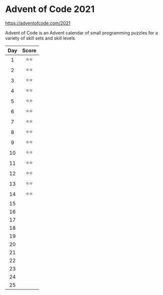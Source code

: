 # Advent of Code 2021
https://adventofcode.com/2021

Advent of Code is an Advent calendar of small programming puzzles for a variety of skill sets and skill levels

|    Day     | Score | 
| :--------: | :-------: | 
|     1      |  ⭐⭐  |  
|     2      |  ⭐⭐  |   
|     3      |  ⭐⭐  |  
|     4      |  ⭐⭐  |  
|     5      |  ⭐⭐  |  
|     6      |  ⭐⭐  |  
|     7      |  ⭐⭐  | 
|     8      |  ⭐⭐  | 
|     9      |  ⭐⭐  | 
|     10     |  ⭐⭐  | 
|     11     |  ⭐⭐  | 
|     12     |  ⭐⭐  | 
|     13     |  ⭐⭐  | 
|     14     |  ⭐⭐  | 
|     15     |         |  
|     16     |         |  
|     17     |         |  
|     18     |         |  
|     19     |         |  
|     20     |         |  
|     21     |         |  
|     22     |         |  
|     23     |         |  
|     24     |         |  
|     25     |         |
